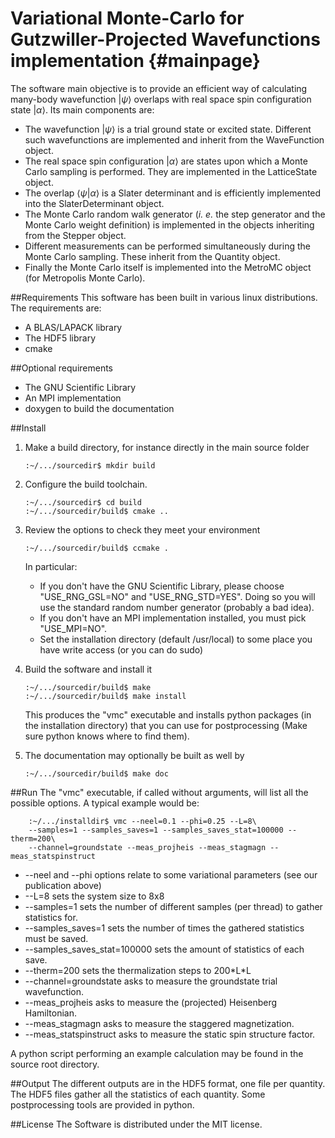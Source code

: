 Variational Monte-Carlo for Gutzwiller-Projected Wavefunctions implementation {#mainpage}
=============================================================================

The software main objective is to provide an efficient way of calculating many-body wavefunction $|\psi\rangle$ overlaps with real space spin configuration state $|\alpha\rangle$. Its main components are:

*   The wavefunction $|\psi\rangle$ is a trial ground state or excited state. Different such wavefunctions are implemented and inherit from the WaveFunction object.
*   The real space spin configuration $|\alpha\rangle$ are states upon which a Monte Carlo sampling is performed. They are implemented in the LatticeState object.
*   The overlap $\langle\psi|\alpha\rangle$ is a Slater determinant and is efficiently implemented into the SlaterDeterminant object.
*   The Monte Carlo random walk generator (_i. e._ the step generator and the Monte Carlo weight definition) is implemented in the objects inheriting from the Stepper object.
*   Different measurements can be performed simultaneously during the Monte Carlo sampling. These inherit from the Quantity object.
*   Finally the Monte Carlo itself is implemented into the MetroMC object (for Metropolis Monte Carlo).

##Requirements
This software has been built in various linux distributions. The requirements are:
*   A BLAS/LAPACK library
*   The HDF5 library
*   cmake

##Optional requirements
*   The GNU Scientific Library
*   An MPI implementation
*   doxygen to build the documentation

##Install

1.  Make a build directory, for instance directly in the main source folder

        :~/.../sourcedir$ mkdir build

2.  Configure the build toolchain.

        :~/.../sourcedir$ cd build
        :~/.../sourcedir/build$ cmake ..

3.  Review the options to check they meet your environment

        :~/.../sourcedir/build$ ccmake .

    In particular:

    *   If you don't have the GNU Scientific Library, please choose "USE_RNG_GSL=NO" and "USE_RNG_STD=YES". Doing so you will use the standard random number generator (probably a bad idea).
    *   If you don't have an MPI implementation installed, you must pick "USE_MPI=NO".
    *   Set the installation directory (default /usr/local) to some place you have write access (or you can do sudo)

4.  Build the software and install it

        :~/.../sourcedir/build$ make
        :~/.../sourcedir/build$ make install

    This produces the "vmc" executable and installs python packages (in the installation directory) that you can use for postprocessing (Make sure python knows where to find them).

5.  The documentation may optionally be built as well by

        :~/.../sourcedir/build$ make doc

##Run
The "vmc" executable, if called without arguments, will list all the possible options. A typical example would be:

        :~/.../installdir$ vmc --neel=0.1 --phi=0.25 --L=8\
        --samples=1 --samples_saves=1 --samples_saves_stat=100000 --therm=200\
        --channel=groundstate --meas_projheis --meas_stagmagn --meas_statspinstruct

*   --neel and --phi options relate to some variational parameters (see our publication above)
*   --L=8 sets the system size to 8x8
*   --samples=1 sets the number of different samples (per thread) to gather statistics for.
*   --samples\_saves=1 sets the number of times the gathered statistics must be saved.
*   --samples\_saves\_stat=100000 sets the amount of statistics of each save.
*   --therm=200 sets the thermalization steps to 200\*L\*L
*   --channel=groundstate asks to measure the groundstate trial wavefunction.
*   --meas\_projheis asks to measure the (projected) Heisenberg Hamiltonian.
*   --meas\_stagmagn asks to measure the staggered magnetization.
*   --meas\_statspinstruct asks to measure the static spin structure factor.

A python script performing an example calculation may be found in the source root directory.

##Output
The different outputs are in the HDF5 format, one file per quantity. The HDF5 files gather all the statistics of each quantity. Some postprocessing tools are provided in python.

##License
The Software is distributed under the MIT license.
